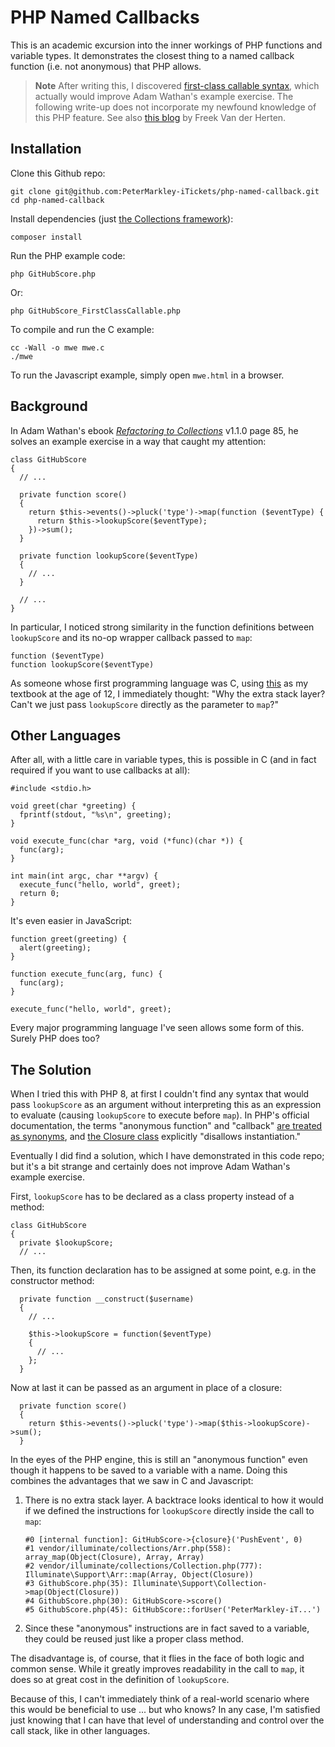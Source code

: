 # PHP Named Callbacks

This is an academic excursion into the inner workings of PHP functions and variable types. It demonstrates the closest thing to a named callback function (i.e. not anonymous) that PHP allows.

> **Note**
> After writing this, I discovered [first-class callable syntax](https://www.php.net/manual/en/functions.first_class_callable_syntax.php), which actually would improve Adam Wathan's example exercise. The following write-up does not incorporate my newfound knowledge of this PHP feature. See also [this blog](https://freek.dev/2458-discovering-phps-first-class-callable-syntax) by Freek Van der Herten.

## Installation

Clone this Github repo:
```
git clone git@github.com:PeterMarkley-iTickets/php-named-callback.git
cd php-named-callback
```

Install dependencies (just [the Collections framework](https://github.com/illuminate/collections)):
```
composer install
```

Run the PHP example code:
```
php GitHubScore.php
```

Or:
```
php GitHubScore_FirstClassCallable.php
```

To compile and run the C example:
```
cc -Wall -o mwe mwe.c
./mwe
```

To run the Javascript example, simply open `mwe.html` in a browser.

## Background

In Adam Wathan's ebook [_Refactoring to Collections_](https://adamwathan.me/refactoring-to-collections/#packages) v1.1.0 page 85, he solves an example exercise in a way that caught my attention:

```
class GitHubScore
{
  // ...
  
  private function score()
  {
    return $this->events()->pluck('type')->map(function ($eventType) {
      return $this->lookupScore($eventType);
    })->sum();
  }
  
  private function lookupScore($eventType)
  {
    // ...
  }

  // ...
}
```

In particular, I noticed strong similarity in the function definitions between `lookupScore` and its no-op wrapper callback passed to `map`:
```
function ($eventType)
function lookupScore($eventType)
```

As someone whose first programming language was C, using [this](https://en.wikipedia.org/wiki/The_C_Programming_Language) as my textbook at the age of 12, I immediately thought: "Why the extra stack layer? Can't we just pass `lookupScore` directly as the parameter to `map`?"

## Other Languages

After all, with a little care in variable types, this is possible in C (and in fact required if you want to use callbacks at all):
```
#include <stdio.h>

void greet(char *greeting) {
  fprintf(stdout, "%s\n", greeting);
}

void execute_func(char *arg, void (*func)(char *)) {
  func(arg);
}

int main(int argc, char **argv) {
  execute_func("hello, world", greet);
  return 0;
}
```

It's even easier in JavaScript:
```
function greet(greeting) {
  alert(greeting);
}

function execute_func(arg, func) {
  func(arg);
}

execute_func("hello, world", greet);
```

Every major programming language I've seen allows some form of this. Surely PHP does too?

## The Solution

When I tried this with PHP 8, at first I couldn't find any syntax that would pass `lookupScore` as an argument without interpreting this as an expression to evaluate (causing `lookupScore` to execute before `map`). In PHP's official documentation, the terms "anonymous function" and "callback" [are treated as synonyms](https://www.php.net/manual/en/functions.anonymous.php), and [the Closure class](https://www.php.net/manual/en/class.closure.php) explicitly "disallows instantiation."

Eventually I did find a solution, which I have demonstrated in this code repo; but it's a bit strange and certainly does not improve Adam Wathan's example exercise.

First, `lookupScore` has to be declared as a class property instead of a method:
```
class GitHubScore
{
  private $lookupScore;
  // ...
```

Then, its function declaration has to be assigned at some point, e.g. in the constructor method:
```
  private function __construct($username)
  {
    // ...
    
    $this->lookupScore = function($eventType)
    {
      // ...
    };
  }
```

Now at last it can be passed as an argument in place of a closure:
```
  private function score()
  {
    return $this->events()->pluck('type')->map($this->lookupScore)->sum();
  }
```

In the eyes of the PHP engine, this is still an "anonymous function" even though it happens to be saved to a variable with a name. Doing this combines the advantages that we saw in C and Javascript:

1. There is no extra stack layer. A backtrace looks identical to how it would if we defined the instructions for `lookupScore` directly inside the call to `map`:
   ```
   #0 [internal function]: GitHubScore->{closure}('PushEvent', 0)
   #1 vendor/illuminate/collections/Arr.php(558): array_map(Object(Closure), Array, Array)
   #2 vendor/illuminate/collections/Collection.php(777): Illuminate\Support\Arr::map(Array, Object(Closure))
   #3 GithubScore.php(35): Illuminate\Support\Collection->map(Object(Closure))
   #4 GithubScore.php(30): GitHubScore->score()
   #5 GithubScore.php(45): GitHubScore::forUser('PeterMarkley-iT...')
   ```
2. Since these "anonymous" instructions are in fact saved to a variable, they could be reused just like a proper class method.

The disadvantage is, of course, that it flies in the face of both logic and common sense. While it greatly improves readability in the call to `map`, it does so at great cost in the definition of `lookupScore`.

Because of this, I can't immediately think of a real-world scenario where this would be beneficial to use ... but who knows? In any case, I'm satisfied just knowing that I can have that level of understanding and control over the call stack, like in other languages.
